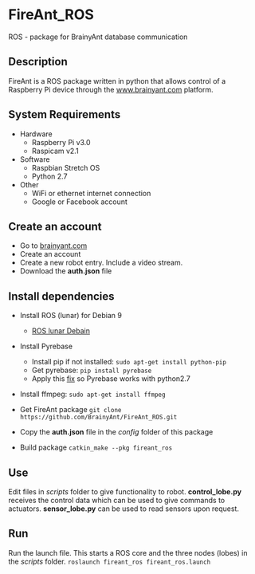 # FireAnt\_ROS

ROS - package for BrainyAnt database communication

## Description

FireAnt is a ROS package written in python that allows control of a Raspberry Pi device through the www.brainyant.com platform.

## System Requirements

- Hardware
  - Raspberry Pi v3.0
  - Raspicam v2.1
- Software
  - Raspbian Stretch OS
  - Python 2.7
- Other
  - WiFi or ethernet internet connection
  - Google or Facebook account

## Create an account

  - Go to [brainyant.com](www.brainyant.com)
  - Create an account
  - Create a new robot entry. Include a video stream.
  - Download the __auth.json__ file

## Install dependencies

  - Install ROS (lunar) for Debian 9
    - [ROS lunar Debain](http://wiki.ros.og/Installation/Debian)
    
  - Install Pyrebase
    - Install pip if not installed: `sudo apt-get install python-pip`
    - Get pyrebase: `pip install pyrebase`
    - Apply this [fix](https://gist.github.com/codeAshu/f6384203706e989b0d38db6e0a9d11e7) so Pyrebase works with python2.7 
  
  - Install ffmpeg: `sudo apt-get install ffmpeg`

  - Get FireAnt package
    `git clone https://github.com/BrainyAnt/FireAnt_ROS.git`

  - Copy the **auth.json** file in the *config* folder of this package
    
  - Build package
    `catkin_make --pkg fireant_ros`

## Use
  
  Edit files in _scripts_ folder to give functionality to robot. __control\_lobe.py__ receives the control data which can be used to give commands to actuators. **sensor\_lobe.py** can be used to read sensors upon request.

## Run
  Run the launch file. This starts a ROS core and the three nodes (lobes) in the *scripts* folder.
  `roslaunch fireant_ros fireant_ros.launch`
